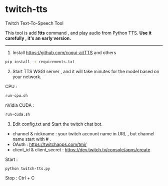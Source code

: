 # twitch-tts
Twitch Text-To-Speech Tool

This tool is add __!tts__ command , and play audio from Python TTS.
__Use it carefully , it's an early version.__

---
1.  Install https://github.com/coqui-ai/TTS and others

```bash
pip install -r requirements.txt
```

2. Start TTS WSGI server  , and it will take minutes for the model based on your network.

CPU :

```bash
run-cpu.sh
```

nVidia CUDA :

```bash
run-cuda.sh
```

3. Edit config.txt and Start the twitch chat bot. 
  - channel & nickname : your twitch account name in URL , but channel name start with # .
  - OAuth : https://twitchapps.com/tmi/
  - client_id & client_secret : https://dev.twitch.tv/console/apps/create

Start :

```bash
python twitch-tts.py
```

Stop : Ctrl + C